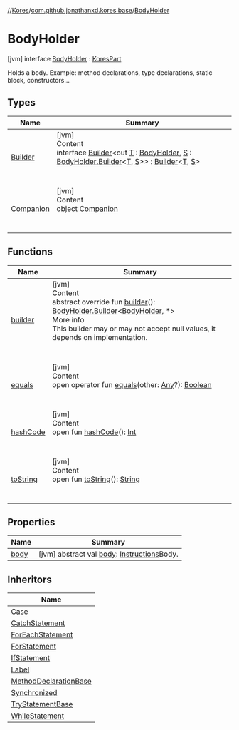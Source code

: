//[Kores](../../index.md)/[com.github.jonathanxd.kores.base](../index.md)/[BodyHolder](index.md)



# BodyHolder  
 [jvm] interface [BodyHolder](index.md) : [KoresPart](../../com.github.jonathanxd.kores/-kores-part/index.md)

Holds a body. Example: method declarations, type declarations, static block, constructors...

   


## Types  
  
|  Name|  Summary| 
|---|---|
| <a name="com.github.jonathanxd.kores.base/BodyHolder.Builder///PointingToDeclaration/"></a>[Builder](-builder/index.md)| <a name="com.github.jonathanxd.kores.base/BodyHolder.Builder///PointingToDeclaration/"></a>[jvm]  <br>Content  <br>interface [Builder](-builder/index.md)<out [T](-builder/index.md) : [BodyHolder](index.md), [S](-builder/index.md) : [BodyHolder.Builder](-builder/index.md)<[T](-builder/index.md), [S](-builder/index.md)>> : [Builder](../../com.github.jonathanxd.kores.builder/-builder/index.md)<[T](-builder/index.md), [S](-builder/index.md)>   <br><br><br>
| <a name="com.github.jonathanxd.kores.base/BodyHolder.Companion///PointingToDeclaration/"></a>[Companion](-companion/index.md)| <a name="com.github.jonathanxd.kores.base/BodyHolder.Companion///PointingToDeclaration/"></a>[jvm]  <br>Content  <br>object [Companion](-companion/index.md)  <br><br><br>


## Functions  
  
|  Name|  Summary| 
|---|---|
| <a name="com.github.jonathanxd.kores.base/BodyHolder/builder/#/PointingToDeclaration/"></a>[builder](builder.md)| <a name="com.github.jonathanxd.kores.base/BodyHolder/builder/#/PointingToDeclaration/"></a>[jvm]  <br>Content  <br>abstract override fun [builder](builder.md)(): [BodyHolder.Builder](-builder/index.md)<[BodyHolder](index.md), *>  <br>More info  <br>This builder may or may not accept null values, it depends on implementation.  <br><br><br>
| <a name="kotlin/Any/equals/#kotlin.Any?/PointingToDeclaration/"></a>[equals](../../com.github.jonathanxd.kores.util/-simple-resolver/index.md#%5Bkotlin%2FAny%2Fequals%2F%23kotlin.Any%3F%2FPointingToDeclaration%2F%5D%2FFunctions%2F-1211764316)| <a name="kotlin/Any/equals/#kotlin.Any?/PointingToDeclaration/"></a>[jvm]  <br>Content  <br>open operator fun [equals](../../com.github.jonathanxd.kores.util/-simple-resolver/index.md#%5Bkotlin%2FAny%2Fequals%2F%23kotlin.Any%3F%2FPointingToDeclaration%2F%5D%2FFunctions%2F-1211764316)(other: [Any](https://kotlinlang.org/api/latest/jvm/stdlib/kotlin/-any/index.html)?): [Boolean](https://kotlinlang.org/api/latest/jvm/stdlib/kotlin/-boolean/index.html)  <br><br><br>
| <a name="kotlin/Any/hashCode/#/PointingToDeclaration/"></a>[hashCode](../../com.github.jonathanxd.kores.util/-simple-resolver/index.md#%5Bkotlin%2FAny%2FhashCode%2F%23%2FPointingToDeclaration%2F%5D%2FFunctions%2F-1211764316)| <a name="kotlin/Any/hashCode/#/PointingToDeclaration/"></a>[jvm]  <br>Content  <br>open fun [hashCode](../../com.github.jonathanxd.kores.util/-simple-resolver/index.md#%5Bkotlin%2FAny%2FhashCode%2F%23%2FPointingToDeclaration%2F%5D%2FFunctions%2F-1211764316)(): [Int](https://kotlinlang.org/api/latest/jvm/stdlib/kotlin/-int/index.html)  <br><br><br>
| <a name="kotlin/Any/toString/#/PointingToDeclaration/"></a>[toString](../../com.github.jonathanxd.kores.util/-simple-resolver/index.md#%5Bkotlin%2FAny%2FtoString%2F%23%2FPointingToDeclaration%2F%5D%2FFunctions%2F-1211764316)| <a name="kotlin/Any/toString/#/PointingToDeclaration/"></a>[jvm]  <br>Content  <br>open fun [toString](../../com.github.jonathanxd.kores.util/-simple-resolver/index.md#%5Bkotlin%2FAny%2FtoString%2F%23%2FPointingToDeclaration%2F%5D%2FFunctions%2F-1211764316)(): [String](https://kotlinlang.org/api/latest/jvm/stdlib/kotlin/-string/index.html)  <br><br><br>


## Properties  
  
|  Name|  Summary| 
|---|---|
| <a name="com.github.jonathanxd.kores.base/BodyHolder/body/#/PointingToDeclaration/"></a>[body](body.md)| <a name="com.github.jonathanxd.kores.base/BodyHolder/body/#/PointingToDeclaration/"></a> [jvm] abstract val [body](body.md): [Instructions](../../com.github.jonathanxd.kores/-instructions/index.md)Body.   <br>


## Inheritors  
  
|  Name| 
|---|
| <a name="com.github.jonathanxd.kores.base/Case///PointingToDeclaration/"></a>[Case](../-case/index.md)
| <a name="com.github.jonathanxd.kores.base/CatchStatement///PointingToDeclaration/"></a>[CatchStatement](../-catch-statement/index.md)
| <a name="com.github.jonathanxd.kores.base/ForEachStatement///PointingToDeclaration/"></a>[ForEachStatement](../-for-each-statement/index.md)
| <a name="com.github.jonathanxd.kores.base/ForStatement///PointingToDeclaration/"></a>[ForStatement](../-for-statement/index.md)
| <a name="com.github.jonathanxd.kores.base/IfStatement///PointingToDeclaration/"></a>[IfStatement](../-if-statement/index.md)
| <a name="com.github.jonathanxd.kores.base/Label///PointingToDeclaration/"></a>[Label](../-label/index.md)
| <a name="com.github.jonathanxd.kores.base/MethodDeclarationBase///PointingToDeclaration/"></a>[MethodDeclarationBase](../-method-declaration-base/index.md)
| <a name="com.github.jonathanxd.kores.base/Synchronized///PointingToDeclaration/"></a>[Synchronized](../-synchronized/index.md)
| <a name="com.github.jonathanxd.kores.base/TryStatementBase///PointingToDeclaration/"></a>[TryStatementBase](../-try-statement-base/index.md)
| <a name="com.github.jonathanxd.kores.base/WhileStatement///PointingToDeclaration/"></a>[WhileStatement](../-while-statement/index.md)

